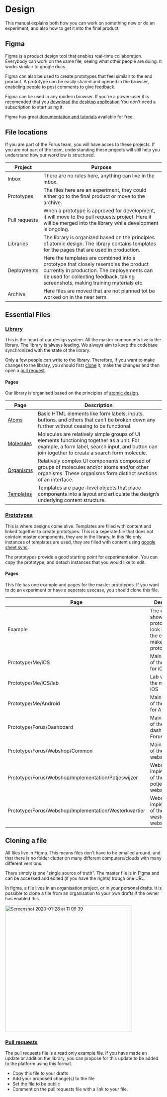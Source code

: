 # Design
This manual explains both how you can work on something new or do an experiment, and also how to get it into the final product.

## Figma
Figma is a product design tool that enables real-time collaboration. Everybody can work on the same file, seeing what other people are doing. It works similair to google docs.

Figma can also be used to create prototypes that feel similair to the end product. A prototype can be easily shared and opened in the browser, enabeling people to post comments to give feedback.

Figma can be used in any modern browser. If you're a power-user it is recomended that you [download the desktop application](https://www.figma.com/downloads/) You don't need a subscription to start using it. 

Figma has great [documentation and tutorials](https://help.figma.com/hc/en-us) available for free.

## File locations
If you are part of the Forus team, you will have acces to these projects. If you are not part of the team, understanding these projects will still help you understand how our workflow is structured.

Project | Purpose
-- | --
Inbox | There are no rules here, anything can live in the inbox.
Prototypes | The files here are an experiment, they could either go to the final product or move to the archive.
Pull requests | When a prototype is approved for development, it will move to the pull requests project. Here it will be merged into the library while development is ongoing.
Libraries | The library is organized based on the principles of atomic design. The library contains templates for the pages that are used in production. 
Deployments | Here the templates are combined into a prototype that closely resembles the product currently in production. The deployements can be used for collecting feedback, taking screenshots, making training materials etc.
Archive | Here files are moved that are not planned tot be worked on in the near term.



## Essential Files

### [Library](https://www.figma.com/file/lmtX6abfCnGR9Ohep4TeI6/Library?node-id=15%3A0)
This is the heart of our design system. All the master components live in the library. The library is always leading. We  always aim to keep the codebase synchronized with the state of the library.

Only a few people can write to the library. Therefore, if you want to make changes to the library, you should first [clone](https://github.com/teamforus/development/blob/master/briefings/how-to-design.md#cloning-a-file) it, make the changes and then open a [pull request](https://github.com/teamforus/development/blob/master/briefings/how-to-design.md#pull-requests).

#### Pages
Our library is organised based on the principles of [atomic design](http://atomicdesign.bradfrost.com/chapter-2/). 

Page | Description
---|---
[Atoms](http://atomicdesign.bradfrost.com/chapter-2/#atoms) | Basic HTML elements like form labels, inputs, buttons, and others that can’t be broken down any further without ceasing to be functional.
[Molecules](http://atomicdesign.bradfrost.com/chapter-2/#molecules) | Molecules are relatively simple groups of UI elements functioning together as a unit. For example, a form label, search input, and button can join together to create a search form molecule.
[Organisms](http://atomicdesign.bradfrost.com/chapter-2/#organisms) | Relatively complex UI components composed of groups of molecules and/or atoms and/or other organisms. These organisms form distinct sections of an interface.
[Templates](http://atomicdesign.bradfrost.com/chapter-2/#templates) | Templates are page-level objects that place components into a layout and articulate the design’s underlying content structure.

### [Prototypes](https://www.figma.com/file/HL0xnMAHK9GtM9sWEK2rUM/Prototypes?node-id=14%3A647)
This is where designs come alive. Templates are filled with content and linked together to create prototypes. This is a seperate file that does not cointain master components, they are in the library. In this file only instances of templates are used, they are filled with content using [google sheet sync]().

The prototypes provide a good starting point for experimentation. You can copy the prototype, and detach instances that you would like to edit.

#### Pages
This file has one example and pages for the master prototypes. If you want to do an experiment or have a seperate usecase, you should clone this file.

Page | Description
---|---
Example | The example shows what a prototype can look like. Copy the example to make your own prototype.
Prototype/Me/iOS | Main prototype of the me app for iOS
Prototype/Me/iOS/lab | Lab version of the me app for iOS
Prototype/Me/Android | Main prototype of the me app for Android
Prototype/Forus/Dashboard | Main prototype of the dashboard Forus
Prototype/Forus/Webshop/Common | Main prototype of the common webshop
Prototype/Forus/Webshop/Implementation/Potjeswijzer | Webshop implementation of the potjeswijzer webshop.
Prototype/Forus/Webshop/Implementation/Westerkwartier | Webshop implementation of the westerkwartier webshop.

## Cloning a file
All files live in Figma. This means files don't have to be emailed around, and that there is no folder clutter on many different computers/clouds with many different versions. 

There simply is one "single source of truth". The master file is in Figma and can be accessed and edited (if you have the rights) trough one URL.

In figma, a file lives in an organisation project, or in your personal drafts. It is possible to clone a file from an organisation to your own drafts if the owner has enabled this.

<img width="406" alt="Screenshot 2020-01-28 at 11 09 39" src="https://user-images.githubusercontent.com/30194799/73254537-e46a8800-41be-11ea-89e1-c8855f136ea0.png">

### [Pull requests](https://www.figma.com/file/NsJsPJvWKqgoRtuTO6I8e5/Pull-Requests?node-id=3%3A112)
The pull requests file is a read only example file. If you have made an update or addition the library, you can propose for this update to be added to the platform using this format. 

* Copy this file to your drafts
* Add your proposed change(s) to the file
* Set the file to be public
* Comment on the pull requests file with a link to your file.







